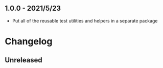 
## 1.0.0 - 2021/5/23

- Put all of the reusable test utilities and helpers in a separate package
# Changelog

## Unreleased

